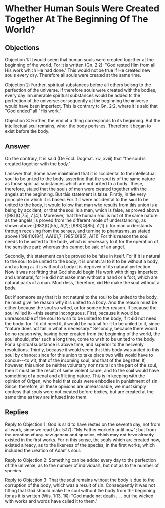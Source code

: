 # Whether Human Souls Were Created Together At The Beginning Of The World?

## Objections

Objection 1: It would seem that human souls were created together at the beginning of the world. For it is written (Gn. 2:2): "God rested Him from all His work which He had done." This would not be true if He created new souls every day. Therefore all souls were created at the same time.

Objection 2: Further, spiritual substances before all others belong to the perfection of the universe. If therefore souls were created with the bodies, every day innumerable spiritual substances would be added to the perfection of the universe: consequently at the beginning the universe would have been imperfect. This is contrary to Gn. 2:2, where it is said that "God ended" all "His work."

Objection 3: Further, the end of a thing corresponds to its beginning. But the intellectual soul remains, when the body perishes. Therefore it began to exist before the body.

## Answer

On the contrary, It is said (De Eccl. Dogmat. xiv, xviii) that "the soul is created together with the body."

I answer that, Some have maintained that it is accidental to the intellectual soul to be united to the body, asserting that the soul is of the same nature as those spiritual substances which are not united to a body. These, therefore, stated that the souls of men were created together with the angels at the beginning. But this statement is false. Firstly, in the very principle on which it is based. For if it were accidental to the soul to be united to the body, it would follow that man who results from this union is a being by accident; or that the soul is a man, which is false, as proved above ([981]Q[75], A[4]). Moreover, that the human soul is not of the same nature as the angels, is proved from the different mode of understanding, as shown above ([982]Q[55], A[2]; [983]Q[85], A[1] ): for man understands through receiving from the senses, and turning to phantasms, as stated above ([984]Q[84], AA[6],7; [985]Q[85], A[1]). For this reason the soul needs to be united to the body, which is necessary to it for the operation of the sensitive part: whereas this cannot be said of an angel.

Secondly, this statement can be proved to be false in itself. For if it is natural to the soul to be united to the body, it is unnatural to it to be without a body, and as long as it is without a body it is deprived of its natural perfection. Now it was not fitting that God should begin His work with things imperfect and unnatural, for He did not make man without a hand or a foot, which are natural parts of a man. Much less, therefore, did He make the soul without a body.

But if someone say that it is not natural to the soul to be united to the body, he must give the reason why it is united to a body. And the reason must be either because the soul so willed, or for some other reason. If because the soul willed it---this seems incongruous. First, because it would be unreasonable of the soul to wish to be united to the body, if it did not need the body: for if it did need it, it would be natural for it to be united to it, since "nature does not fail in what is necessary." Secondly, because there would be no reason why, having been created from the beginning of the world, the soul should, after such a long time, come to wish to be united to the body. For a spiritual substance is above time, and superior to the heavenly revolutions. Thirdly, because it would seem that this body was united to this soul by chance: since for this union to take place two wills would have to concur---to wit, that of the incoming soul, and that of the begetter. If, however, this union be neither voluntary nor natural on the part of the soul, then it must be the result of some violent cause, and to the soul would have something of a penal and afflicting nature. This is in keeping with the opinion of Origen, who held that souls were embodies in punishment of sin. Since, therefore, all these opinions are unreasonable, we must simply confess that souls were not created before bodies, but are created at the same time as they are infused into them.

## Replies

Reply to Objection 1: God is said to have rested on the seventh day, not from all work, since we read (Jn. 5:17): "My Father worketh until now"; but from the creation of any new genera and species, which may not have already existed in the first works. For in this sense, the souls which are created now, existed already, as to the likeness of the species, in the first works, which included the creation of Adam's soul.

Reply to Objection 2: Something can be added every day to the perfection of the universe, as to the number of individuals, but not as to the number of species.

Reply to Objection 3: That the soul remains without the body is due to the corruption of the body, which was a result of sin. Consequently it was not fitting that God should make the soul without the body from the beginning: for as it is written (Wis. 1:13, 16): "God made not death . . . but the wicked with works and words have called it to them."